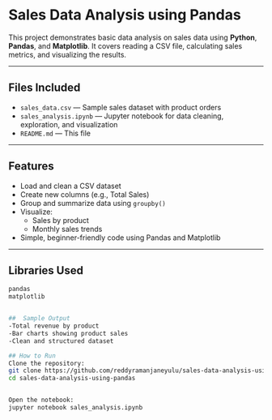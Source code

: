 

#  Sales Data Analysis using Pandas

This project demonstrates basic data analysis on sales data using **Python**, **Pandas**, and **Matplotlib**. It covers reading a CSV file, calculating sales metrics, and visualizing the results.

---

##  Files Included

- `sales_data.csv` — Sample sales dataset with product orders
- `sales_analysis.ipynb` — Jupyter notebook for data cleaning, exploration, and visualization
- `README.md` — This file

---

##  Features

- Load and clean a CSV dataset
- Create new columns (e.g., Total Sales)
- Group and summarize data using `groupby()`
- Visualize:
  - Sales by product
  - Monthly sales trends
- Simple, beginner-friendly code using Pandas and Matplotlib

---

##  Libraries Used

```bash
pandas
matplotlib


##  Sample Output
-Total revenue by product
-Bar charts showing product sales
-Clean and structured dataset

## How to Run
Clone the repository:
git clone https://github.com/reddyramanjaneyulu/sales-data-analysis-using-pandas.git
cd sales-data-analysis-using-pandas


Open the notebook:
jupyter notebook sales_analysis.ipynb

